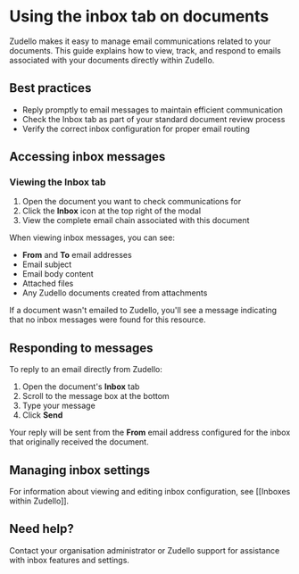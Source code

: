 # Using the inbox tab on documents

Zudello makes it easy to manage email communications related to your documents. This guide explains how to view, track, and respond to emails associated with your documents directly within Zudello.

## Best practices

- Reply promptly to email messages to maintain efficient communication
- Check the Inbox tab as part of your standard document review process
- Verify the correct inbox configuration for proper email routing

## Accessing inbox messages

### Viewing the Inbox tab

1. Open the document you want to check communications for
2. Click the **Inbox** icon at the top right of the modal
3. View the complete email chain associated with this document

When viewing inbox messages, you can see:

- **From** and **To** email addresses
- Email subject
- Email body content
- Attached files
- Any Zudello documents created from attachments

If a document wasn't emailed to Zudello, you'll see a message indicating that no inbox messages were found for this resource.

## Responding to messages

To reply to an email directly from Zudello:

1. Open the document's **Inbox** tab
2. Scroll to the message box at the bottom
3. Type your message
4. Click **Send**

Your reply will be sent from the **From** email address configured for the inbox that originally received the document.

## Managing inbox settings

For information about viewing and editing inbox configuration, see [[Inboxes within Zudello]].

## Need help?

Contact your organisation administrator or Zudello support for assistance with inbox features and settings.
